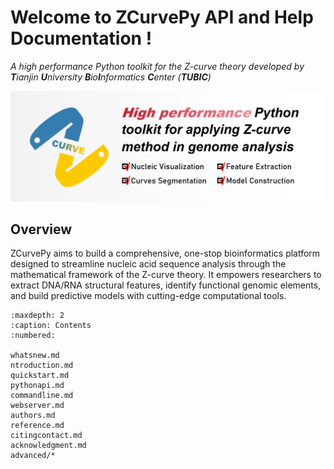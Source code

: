 # Welcome to ZCurvePy API and Help Documentation !
*A high performance Python toolkit for the Z-curve theory developed by **T**ianjin **U**niversity **B**io**I**nformatics **C**enter (**TUBIC**)*  

![ZCurvePy LOGO](./images/logo.png)
## Overview
ZCurvePy aims to build a comprehensive, one-stop bioinformatics platform designed to streamline nucleic acid sequence analysis through the mathematical framework of the Z-curve theory. It empowers researchers to extract DNA/RNA structural features, identify functional genomic elements, and build predictive models with cutting-edge computational tools.

```{toctree}
:maxdepth: 2
:caption: Contents
:numbered:

whatsnew.md
ntroduction.md
quickstart.md
pythonapi.md
commandline.md
webserver.md
authors.md
reference.md
citingcontact.md
acknowledgment.md
advanced/*
